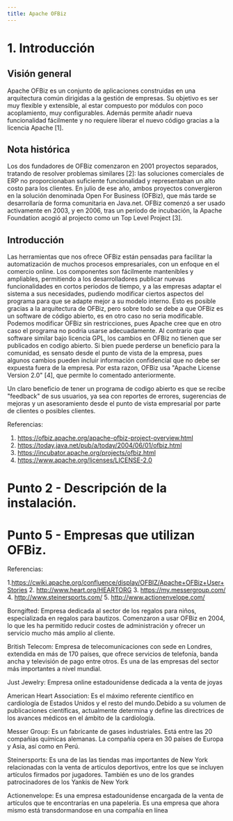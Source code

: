 ```yaml
---
title: Apache OFBiz
---
```


# 1. Introducción

## Visión general

Apache OFBiz es un conjunto de aplicaciones construidas en una arquitectura común dirigidas a la gestión de empresas. Su objetivo es ser muy flexible y extensible, al estar compuesto por módulos con poco acoplamiento, muy configurables. Además permite añadir nueva funcionalidad fácilmente y no requiere liberar el nuevo código gracias a la licencia Apache [1].

## Nota histórica

Los dos fundadores de OFBiz comenzaron en 2001 proyectos separados, tratando de resolver problemas similares [2]: las soluciones comerciales de ERP no proporcionaban suficiente funcionalidad y representaban un alto costo para los clientes. En julio de ese año, ambos proyectos convergieron en la solución denominada Open For Business (OFBiz), que más tarde se desarrollaría de forma comunitaria en Java.net. OFBiz comenzó a ser usado activamente en 2003, y en 2006, tras un período de incubación, la Apache Foundation acogió al projecto como un Top Level Project [3].

## Introducción

Las herramientas que nos ofrece OFBiz están pensadas para facilitar la automatización de muchos procesos empresariales, con un enfoque en el comercio online. Los componentes son fácilmente mantenibles y ampliables, permitiendo a los desarrolladores publicar nuevas funcionalidades en cortos periodos de tiempo, y a las empresas adaptar el sistema a sus necesidades, pudiendo modificar ciertos aspectos del programa para que se adapte mejor a su modelo interno. Esto es posible gracias a la arquitectura de OFBiz, pero sobre todo se debe a que OFBiz es un software de código abierto, es en otro caso no seria modificable. Podemos modificar OFBiz sin restricciones, pues Apache cree que en otro caso el programa no podria usarse adecuadamente. Al contrario que software similar bajo licencia GPL, los cambios en OFBiz no tienen que ser publicados en codigo abierto. Si bien puede perderse un beneficio para la comunidad, es sensato desde el punto de vista de la empresa, pues algunos cambios pueden incluir información confidencial que no debe ser expuesta fuera de la empresa. Por esta razon, OFBiz usa "Apache License Version 2.0" [4], que permite lo comentado anteriormente.

Un claro beneficio de tener un programa de codigo abierto es que se recibe "feedback" de sus usuarios, ya sea con reportes de errores, sugerencias de mejoras y un asesoramiento desde el punto de vista empresarial por parte de clientes o posibles clientes.


Referencias:

1. https://ofbiz.apache.org/apache-ofbiz-project-overview.html
2. https://today.java.net/pub/a/today/2004/06/01/ofbiz.html
3. https://incubator.apache.org/projects/ofbiz.html
4. https://www.apache.org/licenses/LICENSE-2.0

# Punto 2 - Descripción de la instalación.

# Punto 5 - Empresas que utilizan OFBiz. 

Referencias:

1.https://cwiki.apache.org/confluence/display/OFBIZ/Apache+OFBiz+User+Stories
2. http://www.heart.org/HEARTORG
3. https://my.messergroup.com/
4. http://www.steinersports.com/
5. http://www.actionenvelope.com/

Borngifted: Empresa dedicada al sector de los regalos para niños, especializada en regalos para bautizos. Comenzaron a usar OFBiz en 2004, lo que les ha permitido reducir costes de administración y ofrecer un servicio mucho más amplio al cliente. 

British Telecom: Empresa de telecomunicaciones con sede en Londres, extendida en más de 170 países, que ofrece servicios de telefonía, banda ancha y televisión de pago entre otros. Es una de las empresas del sector más importantes a nivel mundial. 

Just Jewelry: Empresa online estadounidense dedicada a la venta de joyas

American Heart Association: Es el máximo referente científico en cardiología de Estados Unidos y el resto del mundo.Debido a su volumen de publicaciones científicas, actualmente determina y define las directrices de los avances médicos en el ámbito de la cardiología. 

Messer Group:  Es un fabricante de gases industriales. Está entre las 20 compañias químicas alemanas. La compañía opera en 30 países de Europa y Asia, así como en Perú.

Steinersports: Es una de las las tiendas mas importantes de New York relacionadas con la venta de artículos deportivos, entre los que se incluyen artículos firmados por jugadores. También es uno de los grandes patrocinadores de los Yankis de New York

Actionenvelope: Es una empresa estadounidense encargada de la venta de artículos que te encontrarías en una papeleria. Es una empresa que ahora mismo está transdormandose en una compañía en línea

